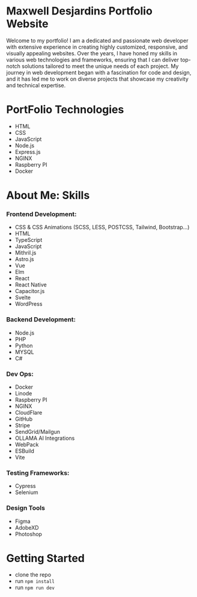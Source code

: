 # Maxwell Desjardins Portfolio Website
Welcome to my portfolio! I am a dedicated and passionate web developer with extensive experience in creating highly customized, responsive, and visually appealing websites. Over the years, I have honed my skills in various web technologies and frameworks, ensuring that I can deliver top-notch solutions tailored to meet the unique needs of each project. My journey in web development began with a fascination for code and design, and it has led me to work on diverse projects that showcase my creativity and technical expertise.

# PortFolio Technologies
- HTML
- CSS
- JavaScript
- Node.js
- Express.js
- NGINX
- Raspberry PI
- Docker

# About Me: Skills
### Frontend Development:
- CSS & CSS Animations (SCSS, LESS, POSTCSS, Tailwind, Bootstrap...)
- HTML
- TypeScript
- JavaScript
- Mithril.js
- Astro.js
- Vue
- Elm
- React
- React Native
- Capacitor.js
- Svelte
- WordPress

### Backend Development:
- Node.js
- PHP
- Python
- MYSQL
- C#

### Dev Ops:
- Docker
- Linode
- Raspberry PI
- NGINX
- CloudFlare
- GitHub
- Stripe
- SendGrid/Mailgun
- OLLAMA AI Integrations
- WebPack
- ESBuild
- Vite

### Testing Frameworks:
- Cypress
- Selenium

### Design Tools
- Figma
- AdobeXD
- Photoshop

# Getting Started
- clone the repo
- run ```npm install```
- run ```npm run dev```
